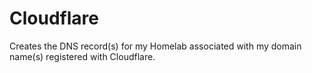 # Cloudflare

Creates the DNS record(s) for my Homelab associated with my domain name(s) registered with Cloudflare.
